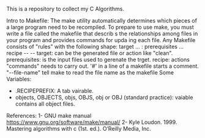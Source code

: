 This is a repository to collect my C Algorithms.

Intro to Makefile:
The make utility automatically determines which pieces of a large program need to be recompiled. To prepare to use make, you must write a file called the makefile that describ s the relationships among files in your program and provides commands for upda ing each file.
Any Makefile consists of "rules" with the following shape:
    target ... : prerequisites ...
       	   recipe
       	   --
	   --
target: can be the generated file or action like "clean".
prerequisites: is the input files used to gerenate the trget.
recipe: actions "commands" needs to carry out.
'#' in a line of a makefile starts a comment.
"--file-name" tell make to read the file name as the makefile
Some Variables:
- .RECIPEPREFIX: A tab vairable.
- objects, OBJECTS, objs, OBJS, obj or OBJ (standard practice): vaiable contains all object files.


References:
1- GNU make manual https://www.gnu.org/software/make/manual/
2- Kyle Loudon. 1999. Mastering algorithms with c (1st. ed.). O’Reilly Media, Inc.